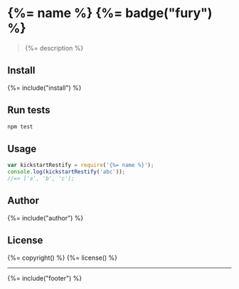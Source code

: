 # {%= name %} {%= badge("fury") %}

> {%= description %}

## Install
{%= include("install") %}

## Run tests

```bash
npm test
```

## Usage

```js
var kickstartRestify = require('{%= name %}');
console.log(kickstartRestify('abc'));
//=> ['a', 'b', 'c'];
```

## Author
{%= include("author") %}

## License
{%= copyright() %}
{%= license() %}

***

{%= include("footer") %}